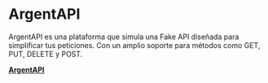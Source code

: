 # ArgentAPI
ArgentAPI es una plataforma que simula una Fake API diseñada para simplificar tus peticiones. Con un amplio soporte para métodos como GET, PUT, DELETE y POST.

**[ArgentAPI](https://argent-api-front.vercel.app/)**
